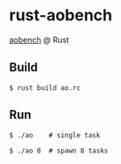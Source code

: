 rust-aobench
============

[aobench] @ Rust


## Build
`$ rust build ao.rc`

## Run
`$ ./ao    # single task`

`$ ./ao 8  # spawn 8 tasks`

[aobench]: http://code.google.com/p/aobench/ "aobench"